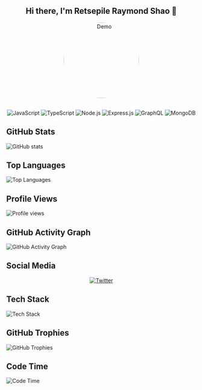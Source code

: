 
<h2 align="center">
  Hi there, I'm Retsepile Raymond Shao 👋<br/>
</h2>
<div align="center">
  <img alt="Demo" src="https://storage.googleapis.com/nala-6d763.appspot.com/1705770359123_1705770333918.jpg" width="200" style="border-radius:50%;" />
</div>
<br/>
<p align="center">
  <!-- JavaScript Badge -->
  <img src="https://img.shields.io/badge/JavaScript-ES6-yellow?style=for-the-badge&logo=javascript" alt="JavaScript">

  <!-- TypeScript Badge -->
  <img src="https://img.shields.io/badge/TypeScript-blue?style=for-the-badge&logo=typescript" alt="TypeScript">

  <!-- Node.js Badge -->
  <img src="https://img.shields.io/badge/Node.js-green?style=for-the-badge&logo=node.js" alt="Node.js">

  <!-- Express.js Badge -->
  <img src="https://img.shields.io/badge/Express.js-grey?style=for-the-badge&logo=express" alt="Express.js">

  <!-- GraphQL Badge -->
  <img src="https://img.shields.io/badge/GraphQL-pink?style=for-the-badge&logo=graphql" alt="GraphQL">

  <!-- MongoDB Badge -->
  <img src="https://img.shields.io/badge/MongoDB-green?style=for-the-badge&logo=mongodb" alt="MongoDB">
</p>

## GitHub Stats

![GitHub stats](https://github-readme-stats.vercel.app/api?username=ragmer09toske&show_icons=true&count_private=true&hide=issues,contribs)

## Top Languages

![Top Languages](https://github-readme-stats.vercel.app/api/top-langs/?username=ragmer09toske&layout=compact)

## Profile Views

![Profile views](https://gpvc.arturio.dev/ragmer09toske)

## GitHub Activity Graph

![GitHub Activity Graph](https://activity-graph.herokuapp.com/graph?username=ragmer09toske)

## Social Media

<p align="center">
  <a href="https://twitter.com/YourTwitterHandle">
    <img src="https://img.shields.io/twitter/follow/YourTwitterHandle?style=social" alt="Twitter">
  </a>
</p>

## Tech Stack

![Tech Stack](https://img.shields.io/badge/Tech-Stack-123456?style=for-the-badge)

## GitHub Trophies

![GitHub Trophies](https://github-profile-trophy.vercel.app/?username=ragmer09toske)

## Code Time

<!-- Replace the WakaTime badge URL with your own -->
![Code Time](https://wakatime.com/badge/github/ragmer09toske/Your-Repo.svg)
